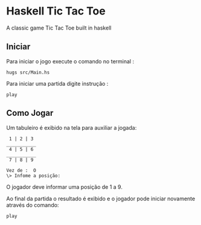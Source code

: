 # Haskell Tic Tac Toe

A classic game Tic Tac Toe built in haskell


## Iniciar

Para iniciar o jogo execute o comando no terminal :

```
hugs src/Main.hs
```

Para iniciar uma partida digite instrução :

```
play
```

## Como Jogar

Um tabuleiro é exibido na tela para auxiliar a jogada:

```
 1 | 2 | 3 
___________
 4 | 5 | 6 
___________
 7 | 8 | 9 

Vez de :  O 
\> Infome a posição: 
```

O jogador deve informar uma posição de 1 a 9.

Ao final da partida o resultado é exibido e o jogador pode iniciar novamente através do comando:

```
play
```